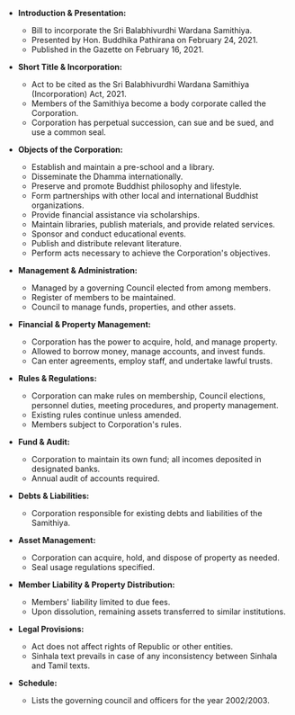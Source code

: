 - **Introduction & Presentation:**
  - Bill to incorporate the Sri Balabhivurdhi Wardana Samithiya.
  - Presented by Hon. Buddhika Pathirana on February 24, 2021.
  - Published in the Gazette on February 16, 2021.

- **Short Title & Incorporation:**
  - Act to be cited as the Sri Balabhivurdhi Wardana Samithiya (Incorporation) Act, 2021.
  - Members of the Samithiya become a body corporate called the Corporation.
  - Corporation has perpetual succession, can sue and be sued, and use a common seal.

- **Objects of the Corporation:**
  - Establish and maintain a pre-school and a library.
  - Disseminate the Dhamma internationally.
  - Preserve and promote Buddhist philosophy and lifestyle.
  - Form partnerships with other local and international Buddhist organizations.
  - Provide financial assistance via scholarships.
  - Maintain libraries, publish materials, and provide related services.
  - Sponsor and conduct educational events.
  - Publish and distribute relevant literature.
  - Perform acts necessary to achieve the Corporation's objectives.

- **Management & Administration:**
  - Managed by a governing Council elected from among members.
  - Register of members to be maintained.
  - Council to manage funds, properties, and other assets.

- **Financial & Property Management:**
  - Corporation has the power to acquire, hold, and manage property.
  - Allowed to borrow money, manage accounts, and invest funds.
  - Can enter agreements, employ staff, and undertake lawful trusts.

- **Rules & Regulations:**
  - Corporation can make rules on membership, Council elections, personnel duties, meeting procedures, and property management.
  - Existing rules continue unless amended.
  - Members subject to Corporation's rules.

- **Fund & Audit:**
  - Corporation to maintain its own fund; all incomes deposited in designated banks.
  - Annual audit of accounts required.

- **Debts & Liabilities:**
  - Corporation responsible for existing debts and liabilities of the Samithiya.
  
- **Asset Management:**
  - Corporation can acquire, hold, and dispose of property as needed.
  - Seal usage regulations specified.

- **Member Liability & Property Distribution:**
  - Members' liability limited to due fees.
  - Upon dissolution, remaining assets transferred to similar institutions.

- **Legal Provisions:**
  - Act does not affect rights of Republic or other entities.
  - Sinhala text prevails in case of any inconsistency between Sinhala and Tamil texts.

- **Schedule:**
  - Lists the governing council and officers for the year 2002/2003.